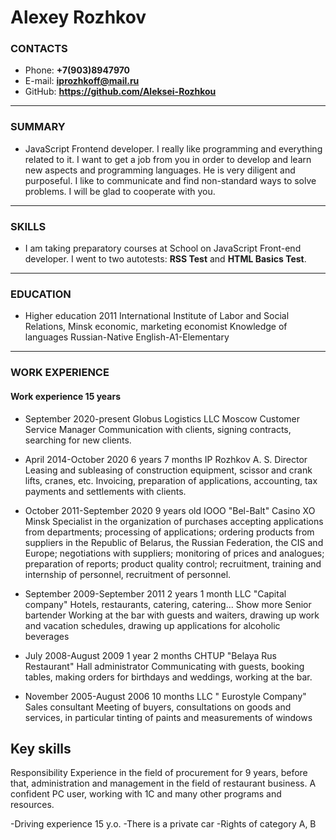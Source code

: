 # Alexey Rozhkov

### CONTACTS
- Phone: **+7(903)8947970**
- E-mail: **<iprozhkoff@mail.ru>**
- GitHub: **<https://github.com/Aleksei-Rozhkou>**

---

### SUMMARY

- JavaScript Frontend developer. I really like programming and everything related to it.
I want to get a job from you in order to develop and learn new aspects and programming languages. He is very diligent and purposeful. I like to communicate and find non-standard ways to solve problems. I will be glad to cooperate with you.

---

### SKILLS

- I am taking preparatory courses at School on JavaScript Front-end developer.
I went to two autotests: **RSS Test** and **HTML Basics Test**.

---

### EDUCATION

- Higher education
2011
International Institute of Labor and Social Relations, Minsk
economic, marketing economist
Knowledge of languages
Russian-Native
English-A1-Elementary

---

### WORK EXPERIENCE

#### Work experience 15 years 

- September 2020-present 
Globus Logistics LLC Moscow
Customer Service Manager
Communication with clients, signing contracts, searching for new clients.

- April 2014-October 2020
6 years 7 months
IP Rozhkov A. S. 
Director
Leasing and subleasing of construction equipment, scissor and crank lifts, cranes, etc. Invoicing, preparation of applications, accounting, tax payments and settlements with clients.

- October 2011-September 2020
9 years old
IOOO "Bel-Balt" Casino XO
Minsk
Specialist in the organization of purchases
accepting applications from departments;
processing of applications;
ordering products from suppliers in the Republic of Belarus, the Russian Federation, the CIS and Europe;
negotiations with suppliers;
monitoring of prices and analogues;
preparation of reports;
product quality control;
recruitment, training and internship of personnel, recruitment of personnel.

- September 2009-September 2011
2 years 1 month
LLC "Capital company"
Hotels, restaurants, catering, catering... Show more
Senior bartender
Working at the bar with guests and waiters, drawing up work and vacation schedules, drawing up applications for alcoholic beverages

- July 2008-August 2009
1 year 2 months
CHTUP "Belaya Rus Restaurant" Hall
administrator
Communicating with guests, booking tables, making orders for birthdays and weddings, working at the bar.

- November 2005-August 2006
10 months
LLC " Eurostyle Company"
Sales consultant
Meeting of buyers, consultations on goods and services, in particular tinting of paints and measurements of windows



## Key skills
Responsibility
Experience in the field of procurement for 9 years, before that, administration and management in the field of restaurant business.
A confident PC user, working with 1C and many other programs and resources.

-Driving experience 15 y.o.
-There is a private car
-Rights of category A, B 